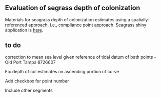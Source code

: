 ## Evaluation of segrass depth of colonization

Materials for seagrass depth of colonization estimates using a spatially-referenced approach, i.e., compliance point approach.  Seagrass shiny application is <a href="https://beckmw.shinyapps.io/sg_depth">here</a>.

## to do

correction to mean sea level given reference of tidal datum of bath points - Old Port Tampa 8726607

Fix depth of col estimates on ascending portion of curve

Add checkbox for point number

Include other segments
